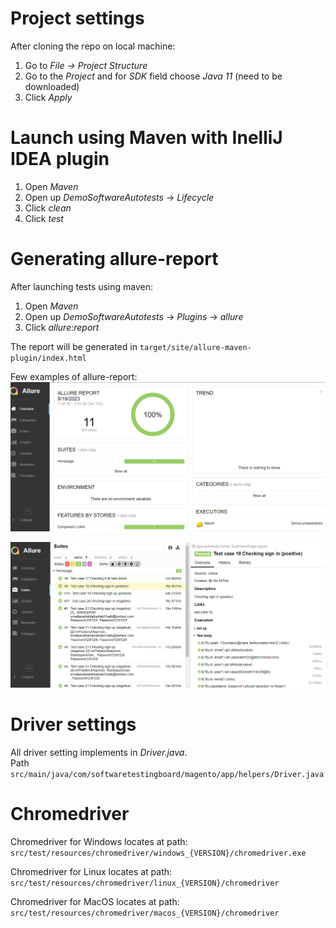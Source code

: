 # Project settings

After cloning the repo on local machine: <br>

1. Go to *File -> Project Structure*
2. Go to the *Project* and for *SDK* field choose *Java 11* (need to be downloaded)
3. Click *Apply*

# Launch using Maven with InelliJ IDEA plugin

1. Open *Maven*
2. Open up *DemoSoftwareAutotests* -> *Lifecycle*
3. Click *clean*
4. Click *test*

# Generating allure-report

After launching tests using maven: <br>

1. Open *Maven*
2. Open up *DemoSoftwareAutotests* -> *Plugins* -> *allure*
3. Click *allure:report*

The report will be generated in `target/site/allure-maven-plugin/index.html`

Few examples of allure-report:
![allure](./allure.png)

![allure](./allure2.png)

# Driver settings

All driver setting implements in *Driver.java*. <br>
Path `src/main/java/com/softwaretestingboard/magento/app/helpers/Driver.java`

# Chromedriver

Chromedriver for Windows locates at path: `src/test/resources/chromedriver/windows_{VERSION}/chromedriver.exe`

Chromedriver for Linux locates at path: `src/test/resources/chromedriver/linux_{VERSION}/chromedriver`

Chromedriver for MacOS locates at path: `src/test/resources/chromedriver/macos_{VERSION}/chromedriver`
